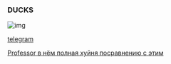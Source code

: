 ### DUCKS

![img](https://i.giphy.com/media/PTBVMsYIOB0SBP4MVe/giphy.webp)

[telegram](https://t.me/RandomJell)

[Professor в нём полная хуйня посравнению с этим](https://xdx.gg/randomjel-moe)
